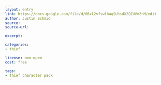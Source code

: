 ```yaml
---
layout: entry
link: https://docs.google.com/file/d/0BxI2vfsw1haqQUhsdXZQZUVmZnM/edit
author: Justin Schmid
source:
source-url:

excerpt:

categories:
- thief

license: non-open
cost: free

tags:
- thief character pack
---
```

